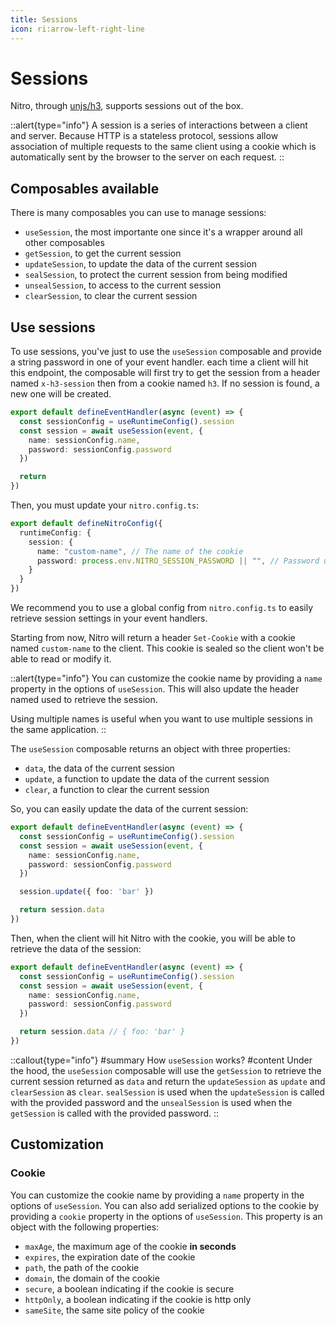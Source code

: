 ```yaml
---
title: Sessions
icon: ri:arrow-left-right-line
---
```


# Sessions

Nitro, through [unjs/h3](https://github.com/h3), supports sessions out of the box.

::alert{type="info"}
A session is a series of interactions between a client and server. Because HTTP is a stateless protocol, sessions allow association of multiple requests to the same client using a cookie which is automatically sent by the browser to the server on each request.
::

## Composables available

There is many composables you can use to manage sessions:

- `useSession`, the most importante one since it's a wrapper around all other composables
- `getSession`, to get the current session
- `updateSession`, to update the data of the current session
- `sealSession`, to protect the current session from being modified
- `unsealSession`, to access to the current session
- `clearSession`, to clear the current session

## Use sessions

To use sessions, you've just to use the `useSession` composable and provide a string password in one of your event handler. each time a client will hit this endpoint, the composable will first try to get the session from a header named `x-h3-session` then from a cookie named `h3`. If no session is found, a new one will be created.

```ts [routes/index.ts]
export default defineEventHandler(async (event) => {
  const sessionConfig = useRuntimeConfig().session
  const session = await useSession(event, {
    name: sessionConfig.name,
    password: sessionConfig.password
  })

  return
})
```

Then, you must update your `nitro.config.ts`:

```ts [nitro.config.ts]
export default defineNitroConfig({
  runtimeConfig: {
    session: {
      name: "custom-name", // The name of the cookie
      password: process.env.NITRO_SESSION_PASSWORD || "", // Password used to seal the session
    }
  }
})
```

We recommend you to use a global config from `nitro.config.ts` to easily retrieve session settings in your event handlers.

Starting from now, Nitro will return a header `Set-Cookie` with a cookie named `custom-name` to the client. This cookie is sealed so the client won't be able to read or modify it.

::alert{type="info"}
You can customize the cookie name by providing a `name` property in the options of `useSession`. This will also update the header named used to retrieve the session.

Using multiple names is useful when you want to use multiple sessions in the same application.
::

The `useSession` composable returns an object with three properties:

- `data`, the data of the current session
- `update`, a function to update the data of the current session
- `clear`, a function to clear the current session

So, you can easily update the data of the current session:

```ts [routes/index.ts]
export default defineEventHandler(async (event) => {
  const sessionConfig = useRuntimeConfig().session
  const session = await useSession(event, {
    name: sessionConfig.name,
    password: sessionConfig.password
  })

  session.update({ foo: 'bar' })

  return session.data
})
```

Then, when the client will hit Nitro with the cookie, you will be able to retrieve the data of the session:

```ts [routes/data.ts]
export default defineEventHandler(async (event) => {
  const sessionConfig = useRuntimeConfig().session
  const session = await useSession(event, {
    name: sessionConfig.name,
    password: sessionConfig.password
  })

  return session.data // { foo: 'bar' }
})
```

::callout{type="info"}
#summary
How `useSession` works?
#content
Under the hood, the `useSession` composable will use the `getSession` to retrieve the current session returned as `data` and return the `updateSession` as `update` and `clearSession` as `clear`. `sealSession` is used when the `updateSession` is called with the provided password and the `unsealSession` is used when the `getSession` is called with the provided password.
::

## Customization

### Cookie

You can customize the cookie name by providing a `name` property in the options of `useSession`. You can also add serialized options to the cookie by providing a `cookie` property in the options of `useSession`. This property is an object with the following properties:

- `maxAge`, the maximum age of the cookie **in seconds**
- `expires`, the expiration date of the cookie
- `path`, the path of the cookie
- `domain`, the domain of the cookie
- `secure`, a boolean indicating if the cookie is secure
- `httpOnly`, a boolean indicating if the cookie is http only
- `sameSite`, the same site policy of the cookie

<!-- TODO: we could add more informations about the crypto and seal options but I dont' know if it's relevant here. -->
